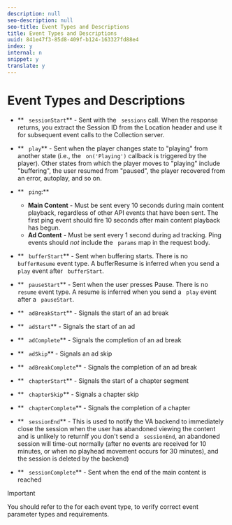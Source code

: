 ```yaml
---
description: null
seo-description: null
seo-title: Event Types and Descriptions
title: Event Types and Descriptions
uuid: 841e47f3-85d8-409f-b124-163327fd88e4
index: y
internal: n
snippet: y
translate: y
---
```


# Event Types and Descriptions


* ** ` sessionStart`** - Sent with the ` sessions` call. When the response returns, you extract the Session ID from the Location header and use it for subsequent event calls to the Collection server.
* ** ` play`** - Sent when the player changes state to "playing" from another state (i.e., the ` on('Playing')` callback is triggered by the player). Other states from which the player moves to "playing" include "buffering", the user resumed from "paused", the player recovered from an error, autoplay, and so on.
* ** ` ping`:** 
    * **Main Content** - Must be sent every 10 seconds during main content playback, regardless of other API events that have been sent. The first ping event should fire 10 seconds after main content playback has begun.
    * **Ad Content** - Must be sent every 1 second during ad tracking.
  Ping events should *not* include the ` params` map in the request body.

* ** ` bufferStart`** - Sent when buffering starts. There is no ` bufferResume` event type. A bufferResume is inferred when you send a ` play` event after ` bufferStart`.
* ** ` pauseStart`** - Sent when the user presses Pause. There is no ` resume` event type. A resume is inferred when you send a ` play` event after a ` pauseStart`.
* ** ` adBreakStart`** - Signals the start of an ad break
* ** ` adStart`** - Signals the start of an ad
* ** ` adComplete`** - Signals the completion of an ad break
* ** ` adSkip`** - Signals an ad skip
* ** ` adBreakComplete`** - Signals the completion of an ad break
* ** ` chapterStart`** - Signals the start of a chapter segment
* ** ` chapterSkip`** - Signals a chapter skip
* ** ` chapterComplete`** - Signals the completion of a chapter
* ** ` sessionEnd`** - This is used to notify the VA backend to immediately close the session when the user has abandoned viewing the content and is unlikely to returnIf you don't send a ` sessionEnd`, an abandoned session will time-out normally (after no events are received for 10 minutes, or when no playhead movement occurs for 30 minutes), and the session is deleted by the backend)

* ** ` sessionComplete`** - Sent when the end of the main content is reached


>[!IMPORTANT]
>
>You should refer to the[](../../c_vhl_col-api_overview/mc-api-ref/c_vhl_col-api_ref_json_validation.md) for each event type, to verify correct event parameter types and requirements.

